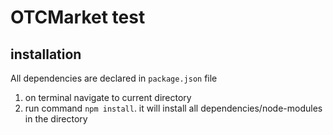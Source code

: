 # OTCMarket test

## installation

All dependencies are declared in `package.json` file

1. on terminal navigate to current directory
2. run command `npm install`. it will install all dependencies/node-modules in the directory
